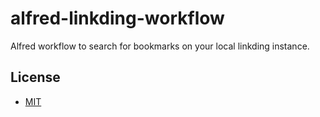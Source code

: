 alfred-linkding-workflow
=========

Alfred workflow to search for bookmarks on your local linkding instance.

License
-------

* [MIT](LICENSE.md)
